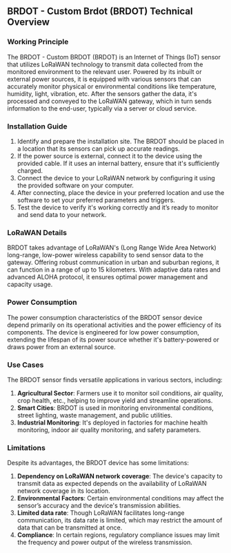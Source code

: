 ## BRDOT - Custom Brdot (BRDOT) Technical Overview

### Working Principle
The BRDOT - Custom BRDOT (BRDOT) is an Internet of Things (IoT) sensor that utilizes LoRaWAN technology to transmit data collected from the monitored environment to the relevant user. Powered by its inbuilt or external power sources, it is equipped with various sensors that can accurately monitor physical or environmental conditions like temperature, humidity, light, vibration, etc. After the sensors gather the data, it's processed and conveyed to the LoRaWAN gateway, which in turn sends information to the end-user, typically via a server or cloud service.

### Installation Guide
1. Identify and prepare the installation site. The BRDOT should be placed in a location that its sensors can pick up accurate readings.
2. If the power source is external, connect it to the device using the provided cable. If it uses an internal battery, ensure that it's sufficiently charged.
3. Connect the device to your LoRaWAN network by configuring it using the provided software on your computer.
4. After connecting, place the device in your preferred location and use the software to set your preferred parameters and triggers.
5. Test the device to verify it's working correctly and it’s ready to monitor and send data to your network.

### LoRaWAN Details
BRDOT takes advantage of LoRaWAN's (Long Range Wide Area Network) long-range, low-power wireless capability to send sensor data to the gateway. Offering robust communication in urban and suburban regions, it can function in a range of up to 15 kilometers. With adaptive data rates and advanced ALOHA protocol, it ensures optimal power management and capacity usage.

### Power Consumption
The power consumption characteristics of the BRDOT sensor device depend primarily on its operational activities and the power efficiency of its components. The device is engineered for low power consumption, extending the lifespan of its power source whether it's battery-powered or draws power from an external source.

### Use Cases
The BRDOT sensor finds versatile applications in various sectors, including:

1. **Agricultural Sector**: Farmers use it to monitor soil conditions, air quality, crop health, etc., helping to improve yield and streamline operations.
2. **Smart Cities**: BRDOT is used in monitoring environmental conditions, street lighting, waste management, and public utilities.
3. **Industrial Monitoring**: It's deployed in factories for machine health monitoring, indoor air quality monitoring, and safety parameters.

### Limitations
Despite its advantages, the BRDOT device has some limitations:

1. **Dependency on LoRaWAN network coverage**: The device's capacity to transmit data as expected depends on the availability of LoRaWAN network coverage in its location.
2. **Environmental Factors**: Certain environmental conditions may affect the sensor’s accuracy and the device's transmission abilities.
3. **Limited data rate**: Though LoRaWAN facilitates long-range communication, its data rate is limited, which may restrict the amount of data that can be transmitted at once.
4. **Compliance**: In certain regions, regulatory compliance issues may limit the frequency and power output of the wireless transmission.